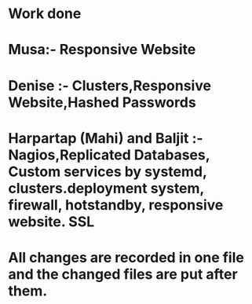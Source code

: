 # Work done

# Musa:- Responsive Website
# Denise :- Clusters,Responsive Website,Hashed Passwords
# Harpartap (Mahi) and Baljit :- Nagios,Replicated Databases, Custom services by systemd, clusters.deployment system, firewall, hotstandby, responsive website. SSL

# All changes are recorded in one file and the changed files are put after them.
